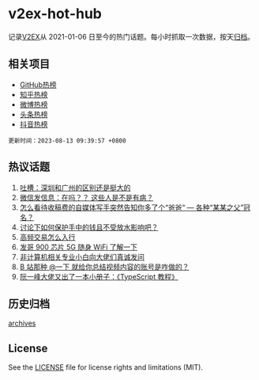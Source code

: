 # v2ex-hot-hub

 记录[V2EX](https://www.v2ex.com/)从 2021-01-06 日至今的热门话题。每小时抓取一次数据，按天[归档](archives)。
 
 ## 相关项目

- [GitHub热榜](https://github.com/lonnyzhang423/github-hot-hub)
- [知乎热榜](https://github.com/lonnyzhang423/zhihu-hot-hub)
- [微博热榜](https://github.com/lonnyzhang423/weibo-hot-hub)
- [头条热榜](https://github.com/lonnyzhang423/toutiao-hot-hub)
- [抖音热榜](https://github.com/lonnyzhang423/douyin-hot-hub)


 `更新时间：2023-08-13 09:39:57 +0800`

## 热议话题

1. [吐槽：深圳和广州的区别还是挺大的](https://www.v2ex.com/t/964638)
1. [微信发信息：在吗？？ 这些人是不是有病？](https://www.v2ex.com/t/964776)
1. [怎么看待收稿费的自媒体写手突然告知你多了个“爸爸“ — 各种“某某之父”冠名？](https://www.v2ex.com/t/964697)
1. [讨论下如何保护手中的钱且不受放水影响吧？](https://www.v2ex.com/t/964769)
1. [高频交易怎么入行](https://www.v2ex.com/t/964634)
1. [发哥 900 芯片 5G 随身 WiFi 了解一下](https://www.v2ex.com/t/964709)
1. [非计算机相关专业小白向大佬们真诚发问](https://www.v2ex.com/t/964674)
1. [B 站那种 @一下 就给你总结视频内容的账号是咋做的？](https://www.v2ex.com/t/964642)
1. [阮一峰大佬又出了一本小册子：《TypeScript 教程》](https://www.v2ex.com/t/964635)

## 历史归档

[archives](archives)

## License

See the [LICENSE](LICENSE) file for license rights and limitations (MIT).
